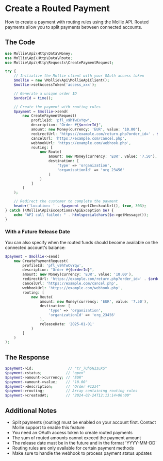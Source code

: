 # Create a Routed Payment

How to create a payment with routing rules using the Mollie API. Routed payments allow you to split payments between connected accounts.

## The Code

```php
use Mollie\Api\Http\Data\Money;
use Mollie\Api\Http\Data\Route;
use Mollie\Api\Http\Requests\CreatePaymentRequest;

try {
    // Initialize the Mollie client with your OAuth access token
    $mollie = new \Mollie\Api\MollieApiClient();
    $mollie->setAccessToken('access_xxx');

    // Generate a unique order ID
    $orderId = time();

    // Create the payment with routing rules
    $payment = $mollie->send(
        new CreatePaymentRequest(
            profileId: 'pfl_v9hTwCvYqw',
            description: "Order #{$orderId}",
            amount: new Money(currency: 'EUR', value: '10.00'),
            redirectUrl: 'https://example.com/return.php?order_id=' . $orderId,
            cancelUrl: 'https://example.com/cancel.php',
            webhookUrl: 'https://example.com/webhook.php',
            routing: [
                new Route(
                    amount: new Money(currency: 'EUR', value: '7.50'),
                    destination: [
                        'type' => 'organization',
                        'organizationId' => 'org_23456'
                    ]
                )
            ]
        )
    );

    // Redirect the customer to complete the payment
    header('Location: ' . $payment->getCheckoutUrl(), true, 303);
} catch (\Mollie\Api\Exceptions\ApiException $e) {
    echo "API call failed: " . htmlspecialchars($e->getMessage());
}
```

### With a Future Release Date

You can also specify when the routed funds should become available on the connected account's balance:

```php
$payment = $mollie->send(
    new CreatePaymentRequest(
        profileId: 'pfl_v9hTwCvYqw',
        description: "Order #{$orderId}",
        amount: new Money(currency: 'EUR', value: '10.00'),
        redirectUrl: 'https://example.com/return.php?order_id=' . $orderId,
        cancelUrl: 'https://example.com/cancel.php',
        webhookUrl: 'https://example.com/webhook.php',
        routing: [
            new Route(
                amount: new Money(currency: 'EUR', value: '7.50'),
                destination: [
                    'type' => 'organization',
                    'organizationId' => 'org_23456'
                ],
                releaseDate: '2025-01-01'
            )
        ]
    )
);
```

## The Response

```php
$payment->id;                // "tr_7UhSN1zuXS"
$payment->status;           // "open"
$payment->amount->currency; // "EUR"
$payment->amount->value;    // "10.00"
$payment->description;      // "Order #1234"
$payment->routing;          // Array containing routing rules
$payment->createdAt;        // "2024-02-24T12:13:14+00:00"
```

## Additional Notes

- Split payments (routing) must be enabled on your account first. Contact Mollie support to enable this feature
- You need an OAuth access token to create routed payments
- The sum of routed amounts cannot exceed the payment amount
- The release date must be in the future and in the format 'YYYY-MM-DD'
- Routing rules are only available for certain payment methods
- Make sure to handle the webhook to process payment status updates
